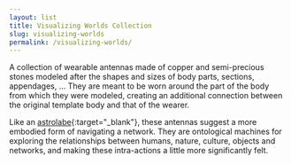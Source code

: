 ```yaml
---
layout: list
title: Visualizing Worlds Collection
slug: visualizing-worlds
permalink: /visualizing-worlds/
---
```

A collection of wearable antennas made of copper and semi-precious stones modeled after the shapes and sizes of body parts, sections, appendages, ... They are meant to be worn around the part of the body from which they were modeled, creating an additional connection between the original template body and that of the wearer.

Like an [astrolabe](https://en.wikipedia.org/wiki/Astrolabe){:target="_blank"}, these antennas suggest a more embodied form of navigating a network. They are ontological machines for exploring the relationships between humans, nature, culture, objects and networks, and making these intra-actions a little more significantly felt.

